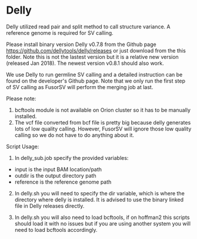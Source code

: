 # Delly

Delly utilized read pair and split method to call structure variance. A reference genome is required for SV calling.

Please install binary version Delly v0.7.8 from the Github page https://github.com/dellytools/delly/releases or just download from the this folder. Note this is not the lastest version but it is a relative new version (released Jan 2018). The newest version v0.8.1 should also work.

We use Delly to run germline SV calling and a detailed instruction can be found on the developer's Github page. Note that we only run the first step of SV calling as FusorSV will perform the merging job at last.

Please note:

  1. bcftools module is not available on Orion cluster so it has to be manually installed.
  2. The vcf file converted from bcf file is pretty big because delly generates lots of low quality calling. However, FusorSV will ignore those low quality calling so we do not have to do anything about it. 

Script Usage: 

1. In delly_sub.job specify the provided variables: 
- input is the input BAM location/path
- outdir is the output directory path
- reference is the reference genome path 

2. In delly.sh you will need to specify the dir variable, which is where the directory where delly is installed. It is advised to use the binary linked file in Delly releases directly. 

3. In delly.sh you will also need to load bcftools, if on hoffman2 this scripts should load it with no issues but if you are using another system you will need to load bcftools accordingly. 

